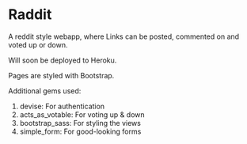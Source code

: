 # Raddit
A reddit style webapp, where Links can be posted, commented on and voted up or down.

Will soon be deployed to Heroku.

Pages are styled with Bootstrap.

Additional gems used:  
1. devise: For authentication  
2. acts_as_votable: For voting up & down  
3. bootstrap_sass: For styling the views  
4. simple_form: For good-looking forms
